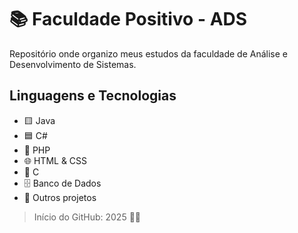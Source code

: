 # 📚 Faculdade Positivo - ADS

Repositório onde organizo meus estudos da faculdade de Análise e Desenvolvimento de Sistemas.

## Linguagens e Tecnologias

- 🟨 Java
- 🟦 C#
- 🐘 PHP
- 🌐 HTML & CSS
- 🔵 C
- 🗄️ Banco de Dados
- 📁 Outros projetos

> Início do GitHub: 2025 🧠🚀
